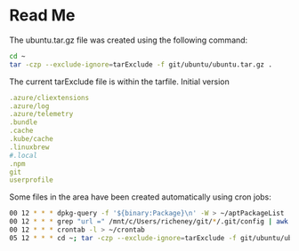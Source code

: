 # Read Me

The ubuntu.tar.gz file was created using the following command:

```bash
cd ~
tar -czp --exclude-ignore=tarExclude -f git/ubuntu/ubuntu.tar.gz .
```

The current tarExclude file is within the tarfile.  Initial version

```yaml
.azure/cliextensions
.azure/log
.azure/telemetry
.bundle
.cache
.kube/cache
.linuxbrew
#.local
.npm
git
userprofile
```

Some files in the area have been created automatically using cron jobs:

```bash
00 12 * * * dpkg-query -f '${binary:Package}\n' -W > ~/aptPackageList
00 12 * * * grep "url =" /mnt/c/Users/richeney/git/*/.git/config | awk '{print $NF}' | sort > ~/gitRepoList
00 12 * * * crontab -l > ~/crontab
05 12 * * * cd ~; tar -czp --exclude-ignore=tarExclude -f git/ubuntu/ubuntu.tar.gz .
```